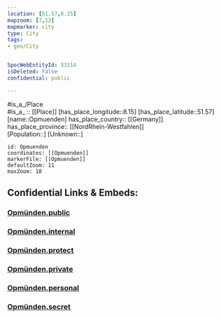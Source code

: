 ```yaml
---
location: [51.57,8.15] 
mapzoom: [7,12] 
mapmarker: city 
type: City
tags:
- geo/City


SpocWebEntityId: 33114
isDeleted: false
confidential: public

---
```

#is_a_/Place  
#is_a_ :: [[Place]] 
[has_place_longitude::8.15] 
[has_place_latitude::51.57] 
[name::Opmuenden] 
has_place_country:: [[Germany]]  
has_place_province:: [[NordRhein-Westfahlen]]  
[Population::] 
[Unknown::] 


```leaflet
id: Opmuenden
coordinates: [[Opmuenden]] 
markerFile: [[Opmuenden]] 
defaultZoom: 11 
maxZoom: 18
```


## Confidential Links & Embeds: 

### [Opmünden.public](/_public/\Earth\Continent\Europe\Europe~Central\Germany\Germany~West\Nordrhein-Westfalen\counties~NW\Soest\cities~Soest\Soest-cityOpmünden.public.md) 

### [Opmünden.internal](/_internal/\Earth\Continent\Europe\Europe~Central\Germany\Germany~West\Nordrhein-Westfalen\counties~NW\Soest\cities~Soest\Soest-cityOpmünden.internal.md) 

### [Opmünden.protect](/_protect/\Earth\Continent\Europe\Europe~Central\Germany\Germany~West\Nordrhein-Westfalen\counties~NW\Soest\cities~Soest\Soest-cityOpmünden.protect.md) 

### [Opmünden.private](/_private/\Earth\Continent\Europe\Europe~Central\Germany\Germany~West\Nordrhein-Westfalen\counties~NW\Soest\cities~Soest\Soest-cityOpmünden.private.md) 

### [Opmünden.personal](/_personal/\Earth\Continent\Europe\Europe~Central\Germany\Germany~West\Nordrhein-Westfalen\counties~NW\Soest\cities~Soest\Soest-cityOpmünden.personal.md) 

### [Opmünden.secret](/_secret/\Earth\Continent\Europe\Europe~Central\Germany\Germany~West\Nordrhein-Westfalen\counties~NW\Soest\cities~Soest\Soest-cityOpmünden.secret.md)

